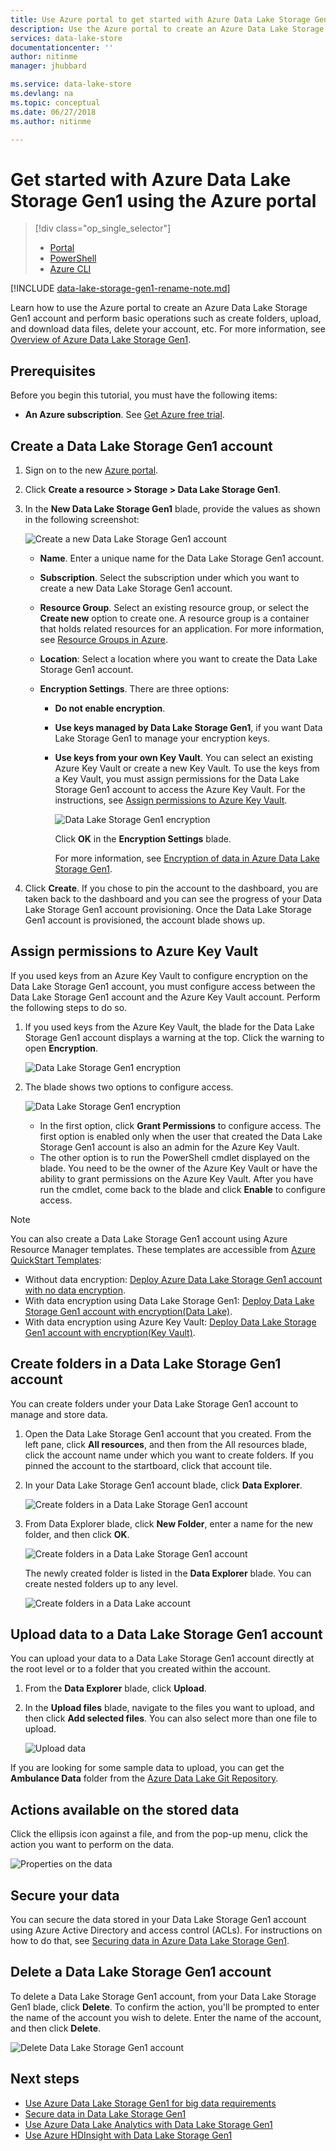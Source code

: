 ```yaml
---
title: Use Azure portal to get started with Azure Data Lake Storage Gen1 | Microsoft Docs
description: Use the Azure portal to create an Azure Data Lake Storage Gen1 account and perform basic operations in the Data Lake Storage Gen1 account.
services: data-lake-store
documentationcenter: ''
author: nitinme
manager: jhubbard

ms.service: data-lake-store
ms.devlang: na
ms.topic: conceptual
ms.date: 06/27/2018
ms.author: nitinme

---
```

# Get started with Azure Data Lake Storage Gen1 using the Azure portal

> [!div class="op_single_selector"]
> * [Portal](data-lake-store-get-started-portal.md)
> * [PowerShell](data-lake-store-get-started-powershell.md)
> * [Azure CLI](data-lake-store-get-started-cli-2.0.md)
>
> 

[!INCLUDE [data-lake-storage-gen1-rename-note.md](../../includes/data-lake-storage-gen1-rename-note.md)]

Learn how to use the Azure portal to create an Azure Data Lake Storage Gen1 account and perform basic operations such as create folders, upload, and download data files, delete your account, etc. For more information, see [Overview of Azure Data Lake Storage Gen1](data-lake-store-overview.md).

## Prerequisites
Before you begin this tutorial, you must have the following items:

* **An Azure subscription**. See [Get Azure free trial](https://azure.microsoft.com/pricing/free-trial/).

## Create a Data Lake Storage Gen1 account

1. Sign on to the new [Azure portal](https://portal.azure.com).
2. Click **Create a resource > Storage > Data Lake Storage Gen1**.
3. In the **New Data Lake Storage Gen1** blade, provide the values as shown in the following screenshot:
   
    ![Create a new Data Lake Storage Gen1 account](./media/data-lake-store-get-started-portal/ADL.Create.New.Account.png "Create a new Data Lake Storage Gen1 account")
   
   * **Name**. Enter a unique name for the Data Lake Storage Gen1 account.
   * **Subscription**. Select the subscription under which you want to create a new Data Lake Storage Gen1 account.
   * **Resource Group**. Select an existing resource group, or select the **Create new** option to create one. A resource group is a container that holds related resources for an application. For more information, see [Resource Groups in Azure](../azure-resource-manager/resource-group-overview.md#resource-groups).
   * **Location**: Select a location where you want to create the Data Lake Storage Gen1 account.
   * **Encryption Settings**. There are three options:
     
     * **Do not enable encryption**.
     * **Use keys managed by Data Lake Storage Gen1**,  if you want Data Lake Storage Gen1 to manage your encryption keys.
     * **Use keys from your own Key Vault**. You can select an existing Azure Key Vault or create a new Key Vault. To use the keys from a Key Vault, you must assign permissions for the Data Lake Storage Gen1 account to access the Azure Key Vault. For the instructions, see [Assign permissions to Azure Key Vault](#assign-permissions-to-azure-key-vault).
       
        ![Data Lake Storage Gen1 encryption](./media/data-lake-store-get-started-portal/adls-encryption-2.png "Data Lake Storage Gen1 encryption")
       
        Click **OK** in the **Encryption Settings** blade.

        For more information, see [Encryption of data in Azure Data Lake Storage Gen1](./data-lake-store-encryption.md).

4. Click **Create**. If you chose to pin the account to the dashboard, you are taken back to the dashboard and you can see the progress of your Data Lake Storage Gen1 account provisioning. Once the Data Lake Storage Gen1 account is provisioned, the account blade shows up.

## <a name="assign-permissions-to-azure-key-vault"></a>Assign permissions to Azure Key Vault
If you used keys from an Azure Key Vault to configure encryption on the Data Lake Storage Gen1 account, you must configure access between the Data Lake Storage Gen1 account and the Azure Key Vault account. Perform the following steps to do so.

1. If you used keys from the Azure Key Vault, the blade for the Data Lake Storage Gen1 account displays a warning at the top. Click the warning to open **Encryption**.
   
    ![Data Lake Storage Gen1 encryption](./media/data-lake-store-get-started-portal/adls-encryption-3.png "Data Lake Storage Gen1 encryption")
2. The blade shows two options to configure access.

    ![Data Lake Storage Gen1 encryption](./media/data-lake-store-get-started-portal/adls-encryption-4.png "Data Lake Storage Gen1 encryption")
   
   * In the first option, click **Grant Permissions** to configure access. The first option is enabled only when the user that created the Data Lake Storage Gen1 account is also an admin for the Azure Key Vault.
   * The other option is to run the PowerShell cmdlet displayed on the blade. You need to be the owner of the Azure Key Vault or have the ability to grant permissions on the Azure Key Vault. After you have run the cmdlet, come back to the blade and click **Enable** to configure access.

> [!NOTE]
> You can also create a Data Lake Storage Gen1 account using Azure Resource Manager templates. These templates are accessible from [Azure QuickStart Templates](https://azure.microsoft.com/resources/templates/?term=data+lake+store):
> - Without data encryption: [Deploy Azure Data Lake Storage Gen1 account with no data encryption](https://azure.microsoft.com/resources/templates/101-data-lake-store-no-encryption/).
> - With data encryption using Data Lake Storage Gen1: [Deploy Data Lake Storage Gen1 account with encryption(Data Lake)](https://azure.microsoft.com/resources/templates/101-data-lake-store-encryption-adls/).
> - With data encryption using Azure Key Vault: [Deploy Data Lake Storage Gen1 account with encryption(Key Vault)](https://azure.microsoft.com/resources/templates/101-data-lake-store-encryption-key-vault/).
> 
> 



## <a name="createfolder"></a>Create folders in a Data Lake Storage Gen1 account
You can create folders under your Data Lake Storage Gen1 account to manage and store data.

1. Open the Data Lake Storage Gen1 account that you created. From the left pane, click **All resources**, and then from the All resources blade, click the account name under which you want to create folders. If you pinned the account to the startboard, click that account tile.
2. In your Data Lake Storage Gen1 account blade, click **Data Explorer**.
   
    ![Create folders in a Data Lake Storage Gen1 account](./media/data-lake-store-get-started-portal/ADL.Create.Folder.png "Create folders in a Data Lake Storage Gen1 account")
3. From Data Explorer blade, click **New Folder**, enter a name for the new folder, and then click **OK**.
   
    ![Create folders in a Data Lake Storage Gen1 account](./media/data-lake-store-get-started-portal/ADL.Folder.Name.png "Create folders in a Data Lake Storage Gen1 account")
   
    The newly created folder is listed in the **Data Explorer** blade. You can create nested folders up to any level.
   
    ![Create folders in a Data Lake account](./media/data-lake-store-get-started-portal/ADL.New.Directory.png "Create folders in a Data Lake account")

## <a name="uploaddata"></a>Upload data to a Data Lake Storage Gen1 account
You can upload your data to a Data Lake Storage Gen1 account directly at the root level or to a folder that you created within the account. 

1. From the **Data Explorer** blade, click **Upload**. 
2. In the **Upload files** blade, navigate to the files you want to upload, and then click **Add selected files**. You can also select more than one file to upload.

    ![Upload data](./media/data-lake-store-get-started-portal/ADL.New.Upload.File.png "Upload data")

If you are looking for some sample data to upload, you can get the **Ambulance Data** folder from the [Azure Data Lake Git Repository](https://github.com/MicrosoftBigData/usql/tree/master/Examples/Samples/Data/AmbulanceData).

## <a name="properties"></a>Actions available on the stored data
Click the ellipsis icon against a file, and from the pop-up menu, click the action you want to perform on the data.

![Properties on the data](./media/data-lake-store-get-started-portal/ADL.File.Properties.png "Properties on the data") 

## Secure your data
You can secure the data stored in your Data Lake Storage Gen1 account using Azure Active Directory and access control (ACLs). For instructions on how to do that, see [Securing data in Azure Data Lake Storage Gen1](data-lake-store-secure-data.md).

## Delete a Data Lake Storage Gen1 account
To delete a Data Lake Storage Gen1 account, from your Data Lake Storage Gen1 blade, click **Delete**. To confirm the action, you'll be prompted to enter the name of the account you wish to delete. Enter the name of the account, and then click **Delete**.

![Delete Data Lake Storage Gen1 account](./media/data-lake-store-get-started-portal/ADL.Delete.Account.png "Delete Data Lake account")

## Next steps
* [Use Azure Data Lake Storage Gen1 for big data requirements](data-lake-store-data-scenarios.md) 
* [Secure data in Data Lake Storage Gen1](data-lake-store-secure-data.md)
* [Use Azure Data Lake Analytics with Data Lake Storage Gen1](../data-lake-analytics/data-lake-analytics-get-started-portal.md)
* [Use Azure HDInsight with Data Lake Storage Gen1](data-lake-store-hdinsight-hadoop-use-portal.md)

